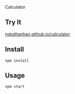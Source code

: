 Calculator


Try It
---

[ngtuthanhan.github.io/calculator](https://ngtuthanhan.github.io/calculator/)



Install
---

`npm install`



Usage
---

`npm start`
